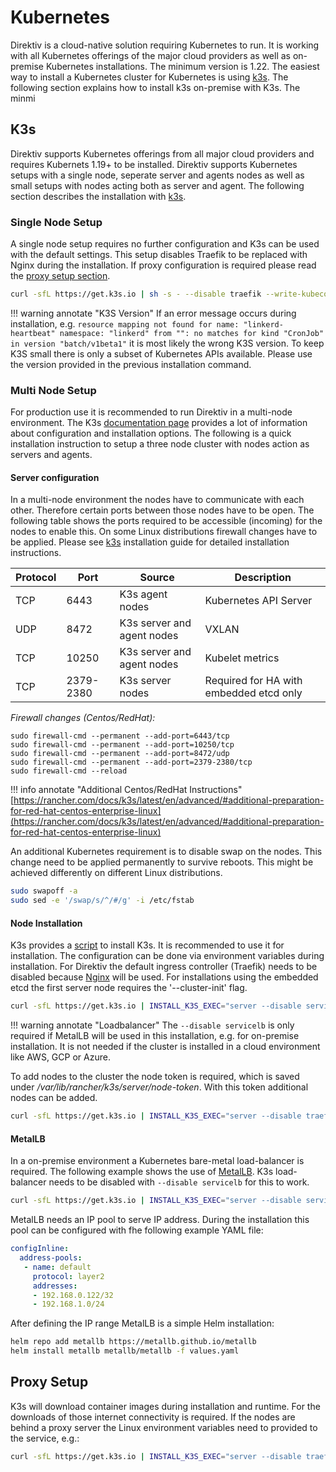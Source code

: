 # Kubernetes

Direktiv is a cloud-native solution requiring Kubernetes to run. It is working with all Kubernetes offerings of the major cloud providers as well as on-premise Kubernetes installations. The minimum version is 1.22. The easiest way to install a Kubernetes cluster for Kubernetes is using [k3s](https://k3s.io/). The following section explains how to install k3s on-premise with K3s. The minmi

## K3s

Direktiv supports Kubernetes offerings from all major cloud providers and requires Kubernets 1.19+ to be installed. Direktiv supports Kubernetes setups with a single node, seperate server and agents nodes as well as small setups with nodes acting both as server and agent. The following section describes the installation with [k3s](https://k3s.io/).


### Single Node Setup

A single node setup requires no further configuration and K3s can be used with the default settings. This setup disables Traefik to be replaced with Nginx during the installation. If proxy configuration is required please read the [proxy setup section](#proxy-setup). 

```bash title="One Node Setup"
curl -sfL https://get.k3s.io | sh -s - --disable traefik --write-kubeconfig-mode=644
```

!!! warning annotate "K3S Version"
    If an error message occurs during installation, e.g. `resource mapping not found for name: "linkerd-heartbeat" namespace: "linkerd" from "": no matches for kind "CronJob" in version "batch/v1beta1"` it is most likely the wrong K3S version. To keep K3S small there is only a subset of Kubernetes APIs available. Please use the version provided in the previous installation command. 

### Multi Node Setup

For production use it is recommended to run Direktiv in a multi-node environment. The K3s [documentation page](https://docs.k3s.io/installation) provides a lot of information about configuration and installation options. The following is a quick installation instruction to setup a three node cluster with nodes action as servers and agents. 

#### Server configuration

In a multi-node environment the nodes have to communicate with each other. Therefore certain ports between those nodes have to be open. The following table shows the ports required to be accessible (incoming) for the nodes to enable this. On some Linux distributions firewall changes have to be applied. Please see [k3s](https://rancher.com/docs/k3s/latest/en/installation/) installation guide for detailed installation instructions.

|Protocol|Port|Source|Description
|---|---|---|---|
|TCP| 6443| K3s agent nodes| Kubernetes API Server|
|UDP| 8472 | K3s server and agent nodes | VXLAN |
|TCP| 10250 | K3s server and agent nodes | Kubelet metrics |
|TCP| 2379-2380 | K3s server nodes | Required for HA with embedded etcd only |

*Firewall changes (Centos/RedHat):*

```console title="Example Firewall Changes Centos/RedHat"
sudo firewall-cmd --permanent --add-port=6443/tcp
sudo firewall-cmd --permanent --add-port=10250/tcp
sudo firewall-cmd --permanent --add-port=8472/udp
sudo firewall-cmd --permanent --add-port=2379-2380/tcp
sudo firewall-cmd --reload
```

!!! info annotate "Additional Centos/RedHat Instructions"
    [https://rancher.com/docs/k3s/latest/en/advanced/#additional-preparation-for-red-hat-centos-enterprise-linux](https://rancher.com/docs/k3s/latest/en/advanced/#additional-preparation-for-red-hat-centos-enterprise-linux)

An additional Kubernetes requirement is to disable swap on the nodes. This change need to be applied permanently to survive reboots. This might be achieved differently on different Linux distributions.

```bash title="Disable Swap"
sudo swapoff -a
sudo sed -e '/swap/s/^/#/g' -i /etc/fstab
```

#### Node Installation

K3s provides a [script](https://rancher.com/docs/k3s/latest/en/installation/install-options/#options-for-installation-with-script) to install K3s. It is recommended to use it for installation. The configuration can be done via environment variables during installation. For Direktiv the default ingress controller (Traefik) needs to be disabled because [Nginx](https://github.com/kubernetes/ingress-nginx) will be used. For installations using the embedded etcd the first server node requires the '--cluster-init' flag.


```bash title="Initial Node"
curl -sfL https://get.k3s.io | INSTALL_K3S_EXEC="server --disable servicelb --disable traefik --write-kubeconfig-mode=644 --cluster-init" sh -
```

!!! warning annotate "Loadbalancer"
    The `--disable servicelb` is only required if MetalLB will be used in this installation, e.g. for on-premise installation. It is not needed if the cluster is installed in a cloud environment like AWS, GCP or Azure.

To add nodes to the cluster the node token is required, which is saved under */var/lib/rancher/k3s/server/node-token*. With this token additional nodes can be added.

```bash title="Additional Nodes"
curl -sfL https://get.k3s.io | INSTALL_K3S_EXEC="server --disable traefik --write-kubeconfig-mode=644" K3S_TOKEN="<TOKEN FROM NODE-TOKEN FILE>" K3S_URL=https://<cluster ip>:6443 sh -
```

#### MetalLB

In a on-premise environment a Kubernetes bare-metal load-balancer is required. The following example shows the use of [MetalLB](https://metallb.universe.tf/). K3s load-balancer needs to be disabled with `--disable servicelb` for this to work.

```bash title="Disable Loadbalancer"
curl -sfL https://get.k3s.io | INSTALL_K3S_EXEC="server --disable servicelb --disable traefik --write-kubeconfig-mode=644" K3S_TOKEN="<TOKEN FROM NODE-TOKEN FILE>" K3S_URL=https://<cluster ip>:6443 sh -
```

MetalLB needs an IP pool to serve IP address. During the installation this pool can be configured with fhe following example YAML file:

```yaml title="MetalLB IP Pool Configuration"
configInline:
  address-pools:
   - name: default
     protocol: layer2
     addresses:
     - 192.168.0.122/32
     - 192.168.1.0/24
```

After defining the IP range MetalLB is a simple Helm installation:

```bash title="MetalLB Installation"
helm repo add metallb https://metallb.github.io/metallb
helm install metallb metallb/metallb -f values.yaml
```

## Proxy Setup

K3s will download container images during installation and runtime. For the downloads of those internet connectivity is required. If the nodes are behind a proxy server the Linux environment variables need to provided to the service, e.g.:

```bash  title="Proxy Settings for K3s"
curl -sfL https://get.k3s.io | INSTALL_K3S_EXEC="server --disable traefik --write-kubeconfig-mode=644" K3S_TOKEN="<TOKEN FROM NODE-TOKEN FILE>" K3S_URL=https://<cluster ip>:6443 HTTP_PROXY="http://192.168.1.10:3128" HTTPS_PROXY="http://192.168.1.10:3128" NO_PROXY="localhost,127.0.0.1,svc,.cluster.local,192.168.1.100,192.168.1.101,192.168.1.102,10.0.0.0/8" sh -
```